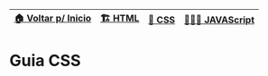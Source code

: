 | [🏠 Voltar p/ Inicio](../) | [🏗️ HTML](.html) | [💈 CSS](./css) | [👨🏻‍💻 JAVAScript](./js) |
| -- | -- | -- | -- |

# Guia CSS